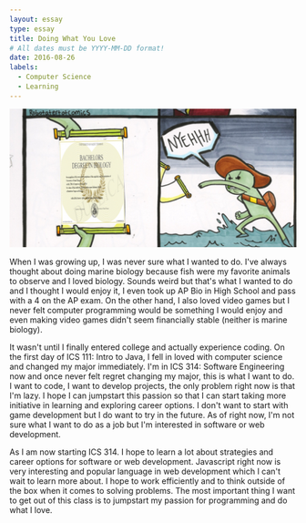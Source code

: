 ```yaml
---
layout: essay
type: essay
title: Doing What You Love
# All dates must be YYYY-MM-DD format!
date: 2016-08-26
labels:
  - Computer Science
  - Learning
---
```


<img class="ui image" src="/images/biology.png">

When I was growing up, I was never sure what I wanted to do. I've always thought about doing marine biology because fish were my favorite animals to observe and I loved biology. Sounds weird but that's what I wanted to do and I thought I would enjoy it, I even took up AP Bio in High School and pass with a 4 on the AP exam. On the other hand, I also loved video games but I never felt computer programming would be something I would enjoy and even making video games didn't seem financially stable (neither is marine biology).

It wasn't until I finally entered college and actually experience coding. On the first day of ICS 111: Intro to Java, I fell in loved with computer science and changed my major immediately. I'm in ICS 314: Software Engineering now and once never felt regret changing my major, this is what I want to do. I want to code, I want to develop projects, the only problem right now is that I'm lazy. I hope I can jumpstart this passion so that I can start taking more initiative in learning and exploring career options. I don't want to start with game development but I do want to try in the future. As of right now, I'm not sure what I want to do as a job but I'm interested in software or web development.

As I am now starting ICS 314. I hope to learn a lot about strategies and career options for software or web development. Javascript right now is very interesting and popular language in web development which I can't wait to learn more about. I hope to work efficiently and to think outside of the box when it comes to solving problems. The most important thing I want to get out of this class is to jumpstart my passion for programming and do what I love.

